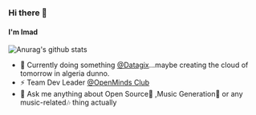 ### Hi there 👋
#### I'm Imad 
![Anurag's github stats](https://github-readme-stats.vercel.app/api?username=serinir&show_icons=true&theme=tokyonight&hide=issues)

- 🌱 Currently doing something  [@Datagix](https://www.datagix.com/)...maybe creating the cloud of tomorrow in algeria dunno.
- ⚡ Team Dev Leader [@OpenMinds Club](https://openmindsclub.net/)
- 💬 Ask me anything about  Open Source🐧 ,Music Generation🤖️ or any music-related🎶️ thing actually  
